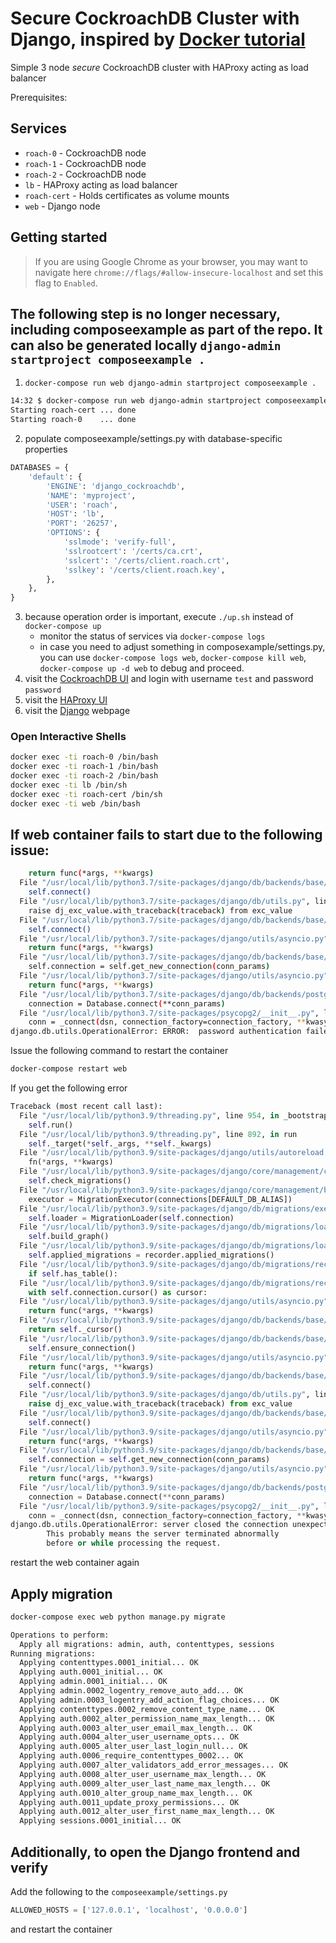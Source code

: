 # Secure CockroachDB Cluster with Django, inspired by [Docker tutorial](https://docs.docker.com/compose/django/)
Simple 3 node *secure* CockroachDB cluster with HAProxy acting as load balancer

Prerequisites:

## Services
* `roach-0` - CockroachDB node
* `roach-1` - CockroachDB node
* `roach-2` - CockroachDB node
* `lb` - HAProxy acting as load balancer
* `roach-cert` - Holds certificates as volume mounts
* `web` - Django node

## Getting started
>If you are using Google Chrome as your browser, you may want to navigate here `chrome://flags/#allow-insecure-localhost` and set this flag to `Enabled`.


## The following step is no longer necessary, including composeexample as part of the repo. It can also be generated locally `django-admin startproject composeexample .`

1) `docker-compose run web django-admin startproject composeexample .`

```bash
14:32 $ docker-compose run web django-admin startproject composeexample .
Starting roach-cert ... done
Starting roach-0    ... done
```

2) populate composeexample/settings.py with database-specific properties

```python
DATABASES = {
    'default': {
        'ENGINE': 'django_cockroachdb',
        'NAME': 'myproject',
        'USER': 'roach',
        'HOST': 'lb',
        'PORT': '26257',
        'OPTIONS': {
            'sslmode': 'verify-full',
            'sslrootcert': '/certs/ca.crt',
            'sslcert': '/certs/client.roach.crt',
            'sslkey': '/certs/client.roach.key',
        },
    },
}
```

3) because operation order is important, execute `./up.sh` instead of `docker-compose up`
   - monitor the status of services via `docker-compose logs`
   - in case you need to adjust something in composexample/settings.py, you can
          use `docker-compose logs web`, `docker-compose kill web`, `docker-compose up -d web`
          to debug and proceed.
4) visit the [CockroachDB UI](https://localhost:8080) and login with username `test` and password `password`
5) visit the [HAProxy UI](http://localhost:8081)
6) visit the [Django](http://localhost:8000) webpage

### Open Interactive Shells
```bash
docker exec -ti roach-0 /bin/bash
docker exec -ti roach-1 /bin/bash
docker exec -ti roach-2 /bin/bash
docker exec -ti lb /bin/sh
docker exec -ti roach-cert /bin/sh
docker exec -ti web /bin/bash
```

## If web container fails to start due to the following issue:

```bash
    return func(*args, **kwargs)
  File "/usr/local/lib/python3.7/site-packages/django/db/backends/base/base.py", line 219, in ensure_connection
    self.connect()
  File "/usr/local/lib/python3.7/site-packages/django/db/utils.py", line 90, in __exit__
    raise dj_exc_value.with_traceback(traceback) from exc_value
  File "/usr/local/lib/python3.7/site-packages/django/db/backends/base/base.py", line 219, in ensure_connection
    self.connect()
  File "/usr/local/lib/python3.7/site-packages/django/utils/asyncio.py", line 26, in inner
    return func(*args, **kwargs)
  File "/usr/local/lib/python3.7/site-packages/django/db/backends/base/base.py", line 200, in connect
    self.connection = self.get_new_connection(conn_params)
  File "/usr/local/lib/python3.7/site-packages/django/utils/asyncio.py", line 26, in inner
    return func(*args, **kwargs)
  File "/usr/local/lib/python3.7/site-packages/django/db/backends/postgresql/base.py", line 187, in get_new_connection
    connection = Database.connect(**conn_params)
  File "/usr/local/lib/python3.7/site-packages/psycopg2/__init__.py", line 127, in connect
    conn = _connect(dsn, connection_factory=connection_factory, **kwasync)
django.db.utils.OperationalError: ERROR:  password authentication failed for user myprojectuser
```

Issue the following command to restart the container

```bash
docker-compose restart web
```

If you get the following error

```python
Traceback (most recent call last):
  File "/usr/local/lib/python3.9/threading.py", line 954, in _bootstrap_inner
    self.run()
  File "/usr/local/lib/python3.9/threading.py", line 892, in run
    self._target(*self._args, **self._kwargs)
  File "/usr/local/lib/python3.9/site-packages/django/utils/autoreload.py", line 53, in wrapper
    fn(*args, **kwargs)
  File "/usr/local/lib/python3.9/site-packages/django/core/management/commands/runserver.py", line 121, in inner_run
    self.check_migrations()
  File "/usr/local/lib/python3.9/site-packages/django/core/management/base.py", line 459, in check_migrations
    executor = MigrationExecutor(connections[DEFAULT_DB_ALIAS])
  File "/usr/local/lib/python3.9/site-packages/django/db/migrations/executor.py", line 18, in __init__
    self.loader = MigrationLoader(self.connection)
  File "/usr/local/lib/python3.9/site-packages/django/db/migrations/loader.py", line 53, in __init__
    self.build_graph()
  File "/usr/local/lib/python3.9/site-packages/django/db/migrations/loader.py", line 216, in build_graph
    self.applied_migrations = recorder.applied_migrations()
  File "/usr/local/lib/python3.9/site-packages/django/db/migrations/recorder.py", line 77, in applied_migrations
    if self.has_table():
  File "/usr/local/lib/python3.9/site-packages/django/db/migrations/recorder.py", line 55, in has_table
    with self.connection.cursor() as cursor:
  File "/usr/local/lib/python3.9/site-packages/django/utils/asyncio.py", line 26, in inner
    return func(*args, **kwargs)
  File "/usr/local/lib/python3.9/site-packages/django/db/backends/base/base.py", line 259, in cursor
    return self._cursor()
  File "/usr/local/lib/python3.9/site-packages/django/db/backends/base/base.py", line 235, in _cursor
    self.ensure_connection()
  File "/usr/local/lib/python3.9/site-packages/django/utils/asyncio.py", line 26, in inner
    return func(*args, **kwargs)
  File "/usr/local/lib/python3.9/site-packages/django/db/backends/base/base.py", line 219, in ensure_connection
    self.connect()
  File "/usr/local/lib/python3.9/site-packages/django/db/utils.py", line 90, in __exit__
    raise dj_exc_value.with_traceback(traceback) from exc_value
  File "/usr/local/lib/python3.9/site-packages/django/db/backends/base/base.py", line 219, in ensure_connection
    self.connect()
  File "/usr/local/lib/python3.9/site-packages/django/utils/asyncio.py", line 26, in inner
    return func(*args, **kwargs)
  File "/usr/local/lib/python3.9/site-packages/django/db/backends/base/base.py", line 200, in connect
    self.connection = self.get_new_connection(conn_params)
  File "/usr/local/lib/python3.9/site-packages/django/utils/asyncio.py", line 26, in inner
    return func(*args, **kwargs)
  File "/usr/local/lib/python3.9/site-packages/django/db/backends/postgresql/base.py", line 187, in get_new_connection
    connection = Database.connect(**conn_params)
  File "/usr/local/lib/python3.9/site-packages/psycopg2/__init__.py", line 127, in connect
    conn = _connect(dsn, connection_factory=connection_factory, **kwasync)
django.db.utils.OperationalError: server closed the connection unexpectedly
        This probably means the server terminated abnormally
        before or while processing the request.
```

restart the web container again


## Apply migration

```bash
docker-compose exec web python manage.py migrate
```

```bash
Operations to perform:
  Apply all migrations: admin, auth, contenttypes, sessions
Running migrations:
  Applying contenttypes.0001_initial... OK
  Applying auth.0001_initial... OK
  Applying admin.0001_initial... OK
  Applying admin.0002_logentry_remove_auto_add... OK
  Applying admin.0003_logentry_add_action_flag_choices... OK
  Applying contenttypes.0002_remove_content_type_name... OK
  Applying auth.0002_alter_permission_name_max_length... OK
  Applying auth.0003_alter_user_email_max_length... OK
  Applying auth.0004_alter_user_username_opts... OK
  Applying auth.0005_alter_user_last_login_null... OK
  Applying auth.0006_require_contenttypes_0002... OK
  Applying auth.0007_alter_validators_add_error_messages... OK
  Applying auth.0008_alter_user_username_max_length... OK
  Applying auth.0009_alter_user_last_name_max_length... OK
  Applying auth.0010_alter_group_name_max_length... OK
  Applying auth.0011_update_proxy_permissions... OK
  Applying auth.0012_alter_user_first_name_max_length... OK
  Applying sessions.0001_initial... OK
```

## Additionally, to open the Django frontend and verify

Add the following to the `composeexample/settings.py`

```python
ALLOWED_HOSTS = ['127.0.0.1', 'localhost', '0.0.0.0']
```
and restart the container
